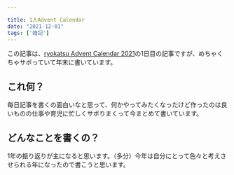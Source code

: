```yaml
---

title: 1人Advent Calendar
date: "2021-12-01"
tags: ['雑記']
---
```


この記事は、[ryokatsu Advent Calendar 2021](https://adventar.org/calendars/7126)の1日目の記事ですが、めちゃくちゃサボっていて年末に書いています。


## これ何？

毎日記事を書くの面白いなと思って、何かやってみたくなったけど作ったのは良いものの仕事や育児に忙しくサボりまくって今まとめて書いています。


## どんなことを書くの？

1年の振り返りが主になると思います。（多分）今年は自分にとって色々と考えさせられる年になったので書こうと思います。




